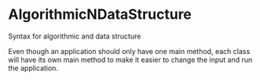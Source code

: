 # AlgorithmicNDataStructure

Syntax for algorithmic and data structure

Even though an application should only have one main method, each class will have its own main method to make it easier to change the input and run the application.
